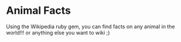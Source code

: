 Animal Facts
=============

Using the Wikipedia ruby gem, you can find facts on any animal in the world!!! or anything else you want to wiki ;) 

